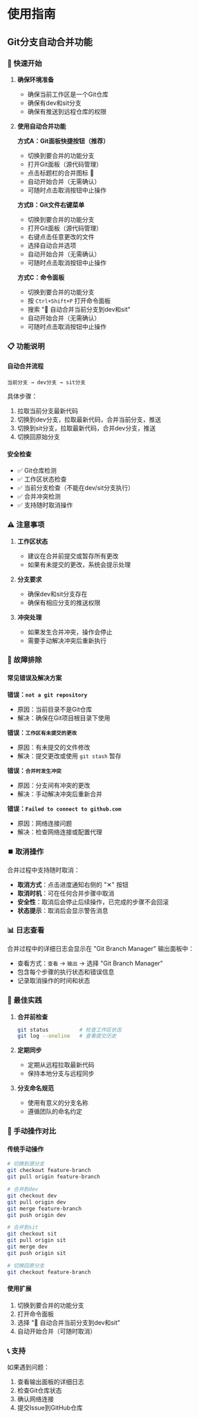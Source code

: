 # 使用指南

## Git分支自动合并功能

### 🚀 快速开始

1. **确保环境准备**
   - 确保当前工作区是一个Git仓库
   - 确保有dev和sit分支
   - 确保有推送到远程仓库的权限

2. **使用自动合并功能**

   **方式A：Git面板快捷按钮（推荐）**
   - 切换到要合并的功能分支
   - 打开Git面板（源代码管理）
   - 点击标题栏的合并图标 🔀
   - 自动开始合并（无需确认）
   - 可随时点击取消按钮中止操作

   **方式B：Git文件右键菜单**
   - 切换到要合并的功能分支
   - 打开Git面板（源代码管理）
   - 右键点击任意更改的文件
   - 选择自动合并选项
   - 自动开始合并（无需确认）
   - 可随时点击取消按钮中止操作

   **方式C：命令面板**
   - 切换到要合并的功能分支
   - 按 `Ctrl+Shift+P` 打开命令面板
   - 搜索 "🚀 自动合并当前分支到dev和sit"
   - 自动开始合并（无需确认）
   - 可随时点击取消按钮中止操作

### 📋 功能说明

#### 自动合并流程
```
当前分支 → dev分支 → sit分支
```

具体步骤：
1. 拉取当前分支最新代码
2. 切换到dev分支，拉取最新代码，合并当前分支，推送
3. 切换到sit分支，拉取最新代码，合并dev分支，推送
4. 切换回原始分支

#### 安全检查
- ✅ Git仓库检测
- ✅ 工作区状态检查
- ✅ 当前分支检查（不能在dev/sit分支执行）
- ✅ 合并冲突检测
- ✅ 支持随时取消操作

### ⚠️ 注意事项

1. **工作区状态**
   - 建议在合并前提交或暂存所有更改
   - 如果有未提交的更改，系统会提示处理

2. **分支要求**
   - 确保dev和sit分支存在
   - 确保有相应分支的推送权限

3. **冲突处理**
   - 如果发生合并冲突，操作会停止
   - 需要手动解决冲突后重新执行

### 🔧 故障排除

#### 常见错误及解决方案

**错误：`not a git repository`**
- 原因：当前目录不是Git仓库
- 解决：确保在Git项目根目录下使用

**错误：`工作区有未提交的更改`**
- 原因：有未提交的文件修改
- 解决：提交更改或使用 `git stash` 暂存

**错误：`合并时发生冲突`**
- 原因：分支间有冲突的更改
- 解决：手动解决冲突后重新合并

**错误：`Failed to connect to github.com`**
- 原因：网络连接问题
- 解决：检查网络连接或配置代理

### ⏹️ 取消操作

合并过程中支持随时取消：
- **取消方式**：点击进度通知右侧的 "✕" 按钮
- **取消时机**：可在任何合并步骤中取消
- **安全性**：取消后会停止后续操作，已完成的步骤不会回滚
- **状态提示**：取消后会显示警告消息

### 📊 日志查看

合并过程中的详细日志会显示在 "Git Branch Manager" 输出面板中：
- 查看方式：`查看` → `输出` → 选择 "Git Branch Manager"
- 包含每个步骤的执行状态和错误信息
- 记录取消操作的时间和状态

### 🎯 最佳实践

1. **合并前检查**
   ```bash
   git status          # 检查工作区状态
   git log --oneline   # 查看提交历史
   ```

2. **定期同步**
   - 定期从远程拉取最新代码
   - 保持本地分支与远程同步

3. **分支命名规范**
   - 使用有意义的分支名称
   - 遵循团队的命名约定

### 🔄 手动操作对比

#### 传统手动操作
```bash
# 切换到源分支
git checkout feature-branch
git pull origin feature-branch

# 合并到dev
git checkout dev
git pull origin dev
git merge feature-branch
git push origin dev

# 合并到sit
git checkout sit
git pull origin sit
git merge dev
git push origin sit

# 切换回原分支
git checkout feature-branch
```

#### 使用扩展
1. 切换到要合并的功能分支
2. 打开命令面板
3. 选择 "🚀 自动合并当前分支到dev和sit"
4. 自动开始合并（可随时取消）

### 📞 支持

如果遇到问题：
1. 查看输出面板的详细日志
2. 检查Git仓库状态
3. 确认网络连接
4. 提交Issue到GitHub仓库
